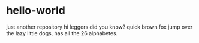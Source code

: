 # hello-world
just another repository
hi leggers 
did you know?
quick brown fox jump over the lazy little dogs,
has all the 26 alphabetes.
